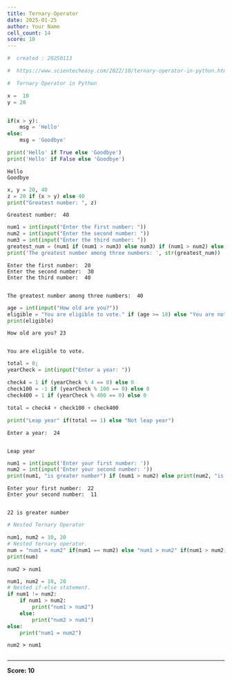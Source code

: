 ```yaml
---
title: Ternary-Operator
date: 2025-01-25
author: Your Name
cell_count: 14
score: 10
---
```


```python
#  created : 20250113
```


```python
#  https://www.scientecheasy.com/2022/10/ternary-operator-in-python.html/
```


```python
#  Ternary Operator in Python
```


```python
x =  10 
y = 20 


if(x > y):
    msg = 'Hello'
else:
    msg = 'Goodbye'
```


```python
print('Hello' if True else 'Goodbye') 
print('Hello' if False else 'Goodbye') 
```

    Hello
    Goodbye



```python
x, y = 20, 40
z = 20 if (x > y) else 40
print("Greatest number: ", z)
```

    Greatest number:  40



```python
num1 = int(input("Enter the first number: "))
num2 = int(input("Enter the second number: "))
num3 = int(input("Enter the third number: "))
greatest_num = (num1 if (num1 > num3) else num3) if (num1 > num2) else (num2 if (num2 > num3) else num3)
print('The greatest number among three numbers: ', str(greatest_num))
```

    Enter the first number:  20
    Enter the second number:  30
    Enter the third number:  40


    The greatest number among three numbers:  40



```python
age = int(input("How old are you?"))
eligible = "You are eligible to vote." if (age >= 18) else "You are not eligible to vote."
print(eligible)
```

    How old are you? 23


    You are eligible to vote.



```python
total = 0;
yearCheck = int(input("Enter a year: "))

check4 = 1 if (yearCheck % 4 == 0) else 0
check100 = -1 if (yearCheck % 100 == 0) else 0
check400 = 1 if (yearCheck % 400 == 0) else 0

total = check4 + check100 + check400

print("Leap year" if(total == 1) else "Not leap year")
```

    Enter a year:  24


    Leap year



```python
num1 = int(input('Enter your first number: '))
num2 = int(input('Enter your second number: '))
print(num1, "is greater number") if (num1 > num2) else print(num2, "is greater number")
```

    Enter your first number:  22
    Enter your second number:  11


    22 is greater number



```python
# Nested Ternary Operator
```


```python
num1, num2 = 10, 20
# Nested ternary operator.
num = "num1 = num2" if(num1 == num2) else "num1 > num2" if(num1 > num2) else "num2 > num1"
print(num)
```

    num2 > num1



```python
num1, num2 = 10, 20
# Nested if-else statement.
if num1 != num2:
    if num1 > num2:
        print("num1 > num2")
    else:
        print("num2 > num1")
else:
    print("num1 = num2")
```

    num2 > num1



```python

```


---
**Score: 10**